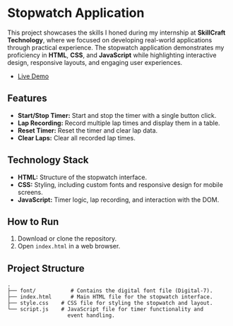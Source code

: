 # Stopwatch Application

This project showcases the skills I honed during my internship at **SkillCraft Technology**, where we focused on developing real-world applications through practical experience. The stopwatch application demonstrates my proficiency in **HTML**, **CSS**, and **JavaScript** while highlighting interactive design, responsive layouts, and engaging user experiences.
- [Live Demo](http://stopwatch.devbyabhishek.infinityfreeapp.com)

## Features
- **Start/Stop Timer:** Start and stop the timer with a single button click.
- **Lap Recording:** Record multiple lap times and display them in a table.
- **Reset Timer:** Reset the timer and clear lap data.
- **Clear Laps:** Clear all recorded lap times.

## Technology Stack
- **HTML:** Structure of the stopwatch interface.
- **CSS:** Styling, including custom fonts and responsive design for mobile screens.
- **JavaScript:** Timer logic, lap recording, and interaction with the DOM.

## How to Run

1.  Download or clone the repository.
2.  Open `index.html` in a web browser.

## Project Structure

```plaintext
.
├── font/           # Contains the digital font file (Digital-7).
├── index.html      # Main HTML file for the stopwatch interface.
├── style.css    # CSS file for styling the stopwatch and layout.
└── script.js    # JavaScript file for timer functionality and 
                   event handling.
```
